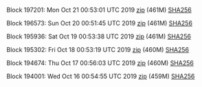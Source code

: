 Block 197201: Mon Oct 21 00:53:01 UTC 2019 [zip](https://dash-bootstrap.ams3.digitaloceanspaces.com/testnet/2019-10-21/bootstrap.dat.zip) (461M) [SHA256](https://dash-bootstrap.ams3.digitaloceanspaces.com/testnet/2019-10-21/sha256.txt)

Block 196573: Sun Oct 20 00:51:45 UTC 2019 [zip](https://dash-bootstrap.ams3.digitaloceanspaces.com/testnet/2019-10-20/bootstrap.dat.zip) (461M) [SHA256](https://dash-bootstrap.ams3.digitaloceanspaces.com/testnet/2019-10-20/sha256.txt)

Block 195936: Sat Oct 19 00:53:38 UTC 2019 [zip](https://dash-bootstrap.ams3.digitaloceanspaces.com/testnet/2019-10-19/bootstrap.dat.zip) (461M) [SHA256](https://dash-bootstrap.ams3.digitaloceanspaces.com/testnet/2019-10-19/sha256.txt)

Block 195302: Fri Oct 18 00:53:19 UTC 2019 [zip](https://dash-bootstrap.ams3.digitaloceanspaces.com/testnet/2019-10-18/bootstrap.dat.zip) (460M) [SHA256](https://dash-bootstrap.ams3.digitaloceanspaces.com/testnet/2019-10-18/sha256.txt)

Block 194674: Thu Oct 17 00:56:03 UTC 2019 [zip](https://dash-bootstrap.ams3.digitaloceanspaces.com/testnet/2019-10-17/bootstrap.dat.zip) (460M) [SHA256](https://dash-bootstrap.ams3.digitaloceanspaces.com/testnet/2019-10-17/sha256.txt)

Block 194001: Wed Oct 16 00:54:55 UTC 2019 [zip](https://dash-bootstrap.ams3.digitaloceanspaces.com/testnet/2019-10-16/bootstrap.dat.zip) (459M) [SHA256](https://dash-bootstrap.ams3.digitaloceanspaces.com/testnet/2019-10-16/sha256.txt)
